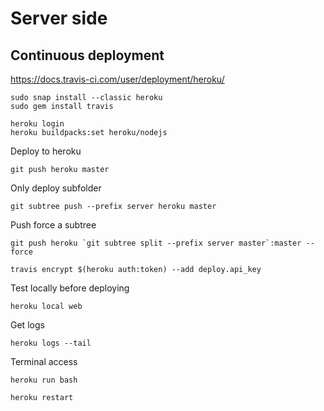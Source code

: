 # Server side

## Continuous deployment

https://docs.travis-ci.com/user/deployment/heroku/

```
sudo snap install --classic heroku
sudo gem install travis
```

```
heroku login
heroku buildpacks:set heroku/nodejs
```

Deploy to heroku
```
git push heroku master
```

Only deploy subfolder
```
git subtree push --prefix server heroku master
```

Push force a subtree
```
git push heroku `git subtree split --prefix server master`:master --force
```

```
travis encrypt $(heroku auth:token) --add deploy.api_key
```


Test locally before deploying
```
heroku local web
```

Get logs
```
heroku logs --tail
```

Terminal access
```
heroku run bash
```

```
heroku restart
```
